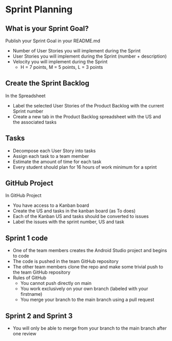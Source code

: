 # Sprint Planning

## What is your Sprint Goal?

Publish your Sprint Goal in your README.md

* Number of User Stories you will implement during the Sprint
* User Stories you will implement during the Sprint (number + description)
* Velocity you will implement during the Sprint
  * H = 7 points, M = 5 points, L = 3 points

## Create the Sprint Backlog

In the Spreadsheet

* Label the selected User Stories of the Product Backlog with the current Sprint number
* Create a new tab in the Product Backlog spreadsheet with the US and the associated tasks

## Tasks

*	Decompose each User Story into tasks 
*	Assign each task to a team member
*	Estimate the amount of time for each task
*	Every student should plan for 16 hours of work minimum for a sprint

## GitHub Project

In GitHub Project

* You have access to a Kanban board
* Create the US and tasks in the kanban board (as To does)
* Each of the Kanban US and tasks should be converted to issues
* Label the issues with the sprint number, US and task

## Sprint 1 code 

* One of the team members creates the Android Studio project and begins to code
* The code is pushed in the team GitHub repository
* The other team members clone the repo and make some trivial push to the team GitHub repository
* Rules of GitHub
  * You cannot push directly on main
  * You work exclusively on your own branch (labeled with your firstname)
  * You merge your branch to the main branch using a pull request

## Sprint 2 and Sprint 3

* You will only be able to merge from your branch to the main branch after one review

